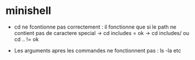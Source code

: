 # minishell

- cd ne fcontionne pas correctement : il fonctionne que si le path ne contient pas de caractere special
	-> cd includes = ok
	-> cd includes/ ou cd .. != ok

- Les arguments apres les commandes ne fonctionnent pas : ls -la etc